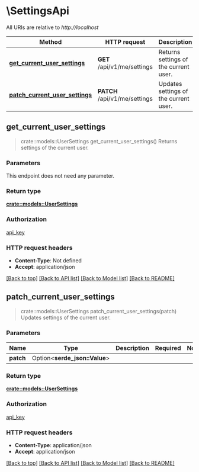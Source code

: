 # \SettingsApi

All URIs are relative to *http://localhost*

Method | HTTP request | Description
------------- | ------------- | -------------
[**get_current_user_settings**](SettingsApi.md#get_current_user_settings) | **GET** /api/v1/me/settings | Returns settings of the current user.
[**patch_current_user_settings**](SettingsApi.md#patch_current_user_settings) | **PATCH** /api/v1/me/settings | Updates settings of the current user.



## get_current_user_settings

> crate::models::UserSettings get_current_user_settings()
Returns settings of the current user.

### Parameters

This endpoint does not need any parameter.

### Return type

[**crate::models::UserSettings**](UserSettings.md)

### Authorization

[api_key](../README.md#api_key)

### HTTP request headers

- **Content-Type**: Not defined
- **Accept**: application/json

[[Back to top]](#) [[Back to API list]](../README.md#documentation-for-api-endpoints) [[Back to Model list]](../README.md#documentation-for-models) [[Back to README]](../README.md)


## patch_current_user_settings

> crate::models::UserSettings patch_current_user_settings(patch)
Updates settings of the current user.

### Parameters


Name | Type | Description  | Required | Notes
------------- | ------------- | ------------- | ------------- | -------------
**patch** | Option<**serde_json::Value**> |  |  |

### Return type

[**crate::models::UserSettings**](UserSettings.md)

### Authorization

[api_key](../README.md#api_key)

### HTTP request headers

- **Content-Type**: application/json
- **Accept**: application/json

[[Back to top]](#) [[Back to API list]](../README.md#documentation-for-api-endpoints) [[Back to Model list]](../README.md#documentation-for-models) [[Back to README]](../README.md)

